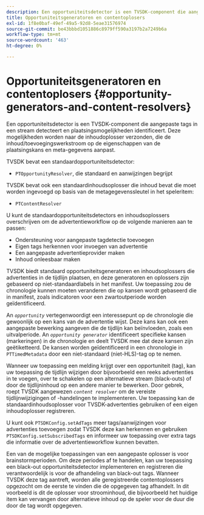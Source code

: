 ```yaml
---
description: Een opportuniteitsdetector is een TVSDK-component die aangepaste tags in een stream detecteert en plaatsingsmogelijkheden identificeert. Deze mogelijkheden worden naar de inhoudoplosser verzonden, die de inhoud/toevoegingswerkstroom op de eigenschappen van de plaatsingskans en meta-gegevens aanpast.
title: Opportuniteitsgeneratoren en contentoplosers
exl-id: 1f8e0baf-49ef-49a5-92d8-5eae31576974
source-git-commit: be43bbbd1051886c8979ff590a3197b2a7249b6a
workflow-type: tm+mt
source-wordcount: '463'
ht-degree: 0%

---
```


# Opportuniteitsgeneratoren en contentoplosers {#opportunity-generators-and-content-resolvers}

Een opportuniteitsdetector is een TVSDK-component die aangepaste tags in een stream detecteert en plaatsingsmogelijkheden identificeert. Deze mogelijkheden worden naar de inhoudoplosser verzonden, die de inhoud/toevoegingswerkstroom op de eigenschappen van de plaatsingskans en meta-gegevens aanpast.

TVSDK bevat een standaardopportuniteitsdetector:

* `PTOpportunityResolver`, die standaard en aanwijzingen begrijpt

TVSDK bevat ook een standaardinhoudsoplosser die inhoud bevat die moet worden ingevoegd op basis van de metagegevenssleutel in het speleritem:

* `PTContentResolver`

U kunt de standaardopportuniteitsdetectors en inhoudsoplossers overschrijven om de advertentieworkflow op de volgende manieren aan te passen:

* Ondersteuning voor aangepaste tagdetectie toevoegen
* Eigen tags herkennen voor invoegen van advertentie
* Een aangepaste advertentieprovider maken
* Inhoud onleesbaar maken

<!--<a id="section_C2BA8F50230E4010ABFCD5D976BC1217"></a>-->

TVSDK biedt standaard opportuniteitsgeneratoren en inhoudsoplossers die advertenties in de tijdlijn plaatsen, en deze generatoren en oplossers zijn gebaseerd op niet-standaardlabels in het manifest. Uw toepassing zou de chronologie kunnen moeten veranderen die op kansen wordt gebaseerd die in manifest, zoals indicatoren voor een zwartoutperiode worden geïdentificeerd.

An *`opportunity`* vertegenwoordigt een interessepunt op de chronologie die gewoonlijk op een kans van de advertentie wijst. Deze kans kan ook een aangepaste bewerking aangeven die de tijdlijn kan beïnvloeden, zoals een uitvalperiode. An *`opportunity generator`* identificeert specifieke kansen (markeringen) in de chronologie en deelt TVSDK mee dat deze kansen zijn geëtiketteerd. De kansen worden geïdentificeerd in een chronologie in `PTTimedMetadata` door een niet-standaard (niet-HLS)-tag op te nemen.

Wanneer uw toepassing een melding krijgt over een opportuniteit (tag), kan uw toepassing de tijdlijn wijzigen door bijvoorbeeld een reeks advertenties in te voegen, over te schakelen op een alternatieve stream (black-outs) of door de tijdlijninhoud op een andere manier te bewerken. Door gebrek, roept TVSDK aangewezen *`content resolver`* om de vereiste tijdlijnwijzigingen of -handelingen te implementeren. Uw toepassing kan de standaardinhoudsoplosser voor TVSDK-advertenties gebruiken of een eigen inhoudoplosser registreren.

U kunt ook `PTSDKConfig.setAdTags` meer tags/aanwijzingen voor advertenties toevoegen zodat TVSDK deze kan herkennen en gebruiken `PTSDKConfig.setSubscribedTags` en informeer uw toepassing over extra tags die informatie over de advertentieworkflow kunnen bevatten.

Een van de mogelijke toepassingen van een aangepaste oplosser is voor brainstormperioden. Om deze periodes af te handelen, kan uw toepassing een black-out opportuniteitsdetector implementeren en registreren die verantwoordelijk is voor de afhandeling van black-out tags. Wanneer TVSDK deze tag aantreft, worden alle geregistreerde contentoplossers opgezocht om de eerste te vinden die de opgegeven tag afhandelt. In dit voorbeeld is dit de oplosser voor stroominhoud, die bijvoorbeeld het huidige item kan vervangen door alternatieve inhoud op de speler voor de duur die door de tag wordt opgegeven.
